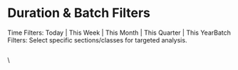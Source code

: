 # Duration & Batch Filters

Time Filters: Today | This Week | This Month | This Quarter | This YearBatch Filters: Select specific sections/classes for targeted analysis.

<figure><img src="../../.gitbook/assets/Screenshot 2025-08-21 at 9.12.51 PM.png" alt=""><figcaption></figcaption></figure>

\


<figure><img src="../../.gitbook/assets/Screenshot 2025-08-21 at 9.12.58 PM.png" alt=""><figcaption></figcaption></figure>
